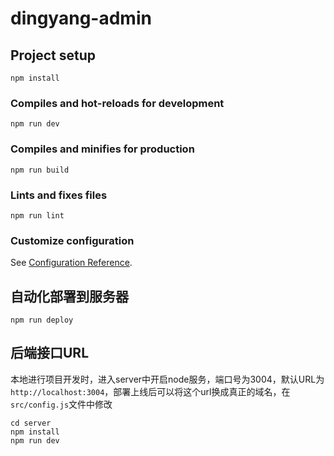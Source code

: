 # dingyang-admin

## Project setup
```
npm install
```

### Compiles and hot-reloads for development
```
npm run dev
```

### Compiles and minifies for production
```
npm run build
```

### Lints and fixes files
```
npm run lint
```

### Customize configuration
See [Configuration Reference](https://cli.vuejs.org/config/).

## 自动化部署到服务器

```
npm run deploy
```

## 后端接口URL

本地进行项目开发时，进入server中开启node服务，端口号为3004，默认URL为`http://localhost:3004`，部署上线后可以将这个url换成真正的域名，在`src/config.js`文件中修改

```
cd server
npm install
npm run dev
```


